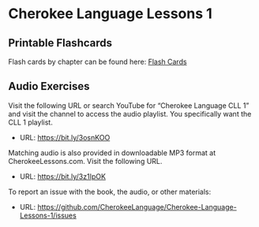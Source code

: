 # Cherokee Language Lessons 1

## Printable Flashcards

Flash cards by chapter can be found here: [Flash Cards](Flash%20Cards)

## Audio Exercises

Visit the following URL or search YouTube for “Cherokee Language CLL 1” and visit the channel to access the audio playlist. You specifically want the CLL 1 playlist.

* URL: https://bit.ly/3osnKOO

Matching audio is also provided in downloadable MP3 format at CherokeeLessons.com. Visit the following URL.

* URL: https://bit.ly/3z1IpOK

To report an issue with the book, the audio, or other materials:

* URL: https://github.com/CherokeeLanguage/Cherokee-Language-Lessons-1/issues

